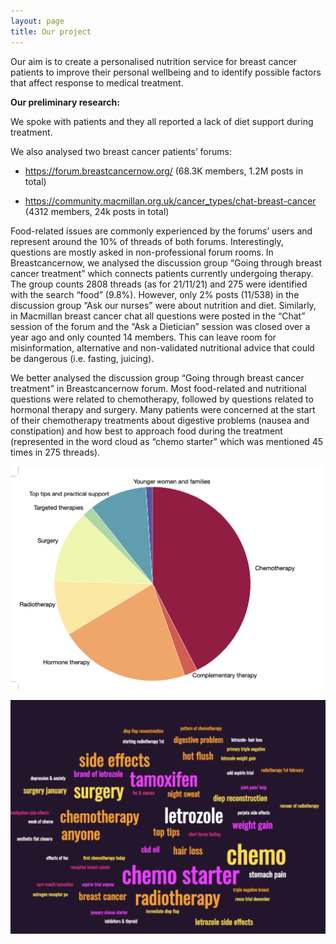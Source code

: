```yaml
---
layout: page
title: Our project
---
```



Our aim is to create a personalised nutrition service for  breast cancer patients to improve their personal wellbeing and to identify possible factors that affect response to medical treatment. 


**Our preliminary research:** 

We spoke with patients and they all reported a lack of diet support during treatment. 

We also analysed two breast cancer patients’ forums: 

- <a href="https://forum.breastcancernow.org/" style="color: white; text-decoration: underline;text-decoration-style: dotted;">https://forum.breastcancernow.org/</a> (68.3K members, 1.2M posts in total)

- <a href="https://community.macmillan.org.uk/cancer_types/chat-breast-cancer" style="color: white; text-decoration: underline;text-decoration-style: dotted;">https://community.macmillan.org.uk/cancer_types/chat-breast-cancer</a> (4312 members, 24k posts in total)


Food-related issues are commonly experienced by the forums’ users and represent around the 10% of threads of both forums. Interestingly, questions are mostly asked in non-professional forum rooms. In Breastcancernow, we analysed the discussion group “Going through breast cancer treatment” which connects patients currently undergoing therapy. The group counts 2808 threads (as for 21/11/21) and 275 were identified with the search “food” (9.8%). However, only 2% posts (11/538) in the discussion group “Ask our nurses” were about nutrition and diet. Similarly, in Macmillan breast cancer chat all questions were posted in the “Chat” session of the forum and the “Ask a Dietician” session was closed over a year ago and only counted 14 members. 
This can leave room for misinformation, alternative and non-validated nutritional advice that could be dangerous (i.e. fasting, juicing). 

We better analysed the discussion group “Going through breast cancer treatment” in Breastcancernow forum. Most food-related and nutritional questions were related to chemotherapy, followed by questions related to hormonal therapy and surgery. Many patients were concerned at the start of their chemotherapy treatments about digestive problems (nausea and constipation) and how best to approach food during the treatment (represented in the word cloud as “chemo starter” which was mentioned 45 times in 275 threads). 

![](assets/img/piechart.png)

![](assets/img/wordcloud_forum.png)

